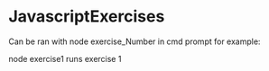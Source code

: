 # JavascriptExercises

Can be ran with node exercise_Number in cmd prompt for example:

node exercise1 runs exercise 1 
